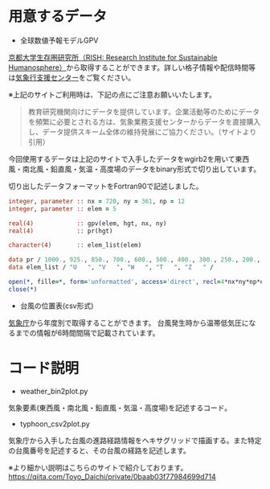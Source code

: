 # 用意するデータ

*  全球数値予報モデルGPV

[京都大学生存圏研究所（RISH: Research Institute for Sustainable Humanosphere）](http://database.rish.kyoto-u.ac.jp/arch/jmadata/gpv-original.html)から取得することができます。詳しい格子情報や配信時間等は[気象行支援センター](http://database.rish.kyoto-u.ac.jp/arch/jmadata/gpv-original.html)をご覧ください。


※上記のサイトご利用時は、下記の点にご注意お願いいたします。

>教育研究機関向けにデータを提供しています。企業活動等のためにデータを頻繁に必要とされる方は、気象業務支援センターからデータを直接購入し、データ提供スキーム全体の維持発展にご協力ください。（サイトより引用）

今回使用するデータは上記のサイトで入手したデータをwgirb2を用いて東西風・南北風・鉛直風・気温・高度場のデータをbinary形式で切り出しています。

切り出したデータフォーマットをFortran90で記述しました。

```fortran:format.f90
integer, parameter :: nx = 720, ny = 361, np = 12
integer, parameter :: elem = 5

real(4)            :: gpv(elem, hgt, nx, ny)
real(4)            :: pr(hgt)

character(4)       :: elem_list(elem)

data pr / 1000., 925., 850., 700., 600., 500., 400., 300., 250., 200., 150., 100. /
data elem_list / "U   ", "V   ", "W   ", "T   ", "Z   " /

open(*, fille=*, form='unformatted', access='direct', recl=4*nx*ny*np*elem)
close(*)
```

* 台風の位置表(csv形式)

[気象庁](https://www.data.jma.go.jp/fcd/yoho/typhoon/position_table/index.html)から年度別で取得することができます。
台風発生時から温帯低気圧になるまでの情報が6時間間隔で記載されています。

# コード説明
*  weather_bin2plot.py

気象要素(東西風・南北風・鉛直風・気温・高度場)を記述するコード。

*  typhoon_csv2plot.py

気象庁から入手した台風の進路経路情報をヘキサグリッドで描画する。また特定の台風番号を記述すると、その台風の経路を記述します。

※より細かい説明はこちらのサイトで紹介しております。
https://qiita.com/Toyo_Daichi/private/0baab03f77984699d714
